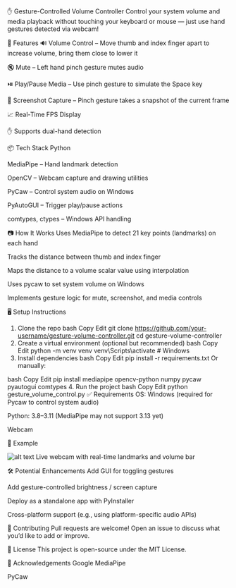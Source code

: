✋ Gesture-Controlled Volume Controller
Control your system volume and media playback without touching your keyboard or mouse — just use hand gestures detected via webcam!

🧠 Features
🔊 Volume Control – Move thumb and index finger apart to increase volume, bring them close to lower it

🔇 Mute – Left hand pinch gesture mutes audio

⏯️ Play/Pause Media – Use pinch gesture to simulate the Space key

📸 Screenshot Capture – Pinch gesture takes a snapshot of the current frame

📈 Real-Time FPS Display

✋ Supports dual-hand detection

📦 Tech Stack
Python

MediaPipe – Hand landmark detection

OpenCV – Webcam capture and drawing utilities

PyCaw – Control system audio on Windows

PyAutoGUI – Trigger play/pause actions

comtypes, ctypes – Windows API handling

📷 How It Works
Uses MediaPipe to detect 21 key points (landmarks) on each hand

Tracks the distance between thumb and index finger

Maps the distance to a volume scalar value using interpolation

Uses pycaw to set system volume on Windows

Implements gesture logic for mute, screenshot, and media controls

🖥️ Setup Instructions
1. Clone the repo
bash
Copy
Edit
git clone https://github.com/your-username/gesture-volume-controller.git
cd gesture-volume-controller
2. Create a virtual environment (optional but recommended)
bash
Copy
Edit
python -m venv venv
venv\Scripts\activate  # Windows
3. Install dependencies
bash
Copy
Edit
pip install -r requirements.txt
Or manually:

bash
Copy
Edit
pip install mediapipe opencv-python numpy pycaw pyautogui comtypes
4. Run the project
bash
Copy
Edit
python gesture_volume_control.py
✅ Requirements
OS: Windows (required for Pycaw to control system audio)

Python: 3.8–3.11 (MediaPipe may not support 3.13 yet)

Webcam

📸 Example

![alt text](../screenshot_1750652646.png)
Live webcam with real-time landmarks and volume bar

🛠️ Potential Enhancements
Add GUI for toggling gestures

Add gesture-controlled brightness / screen capture

Deploy as a standalone app with PyInstaller

Cross-platform support (e.g., using platform-specific audio APIs)

🤝 Contributing
Pull requests are welcome! Open an issue to discuss what you’d like to add or improve.

📄 License
This project is open-source under the MIT License.

🙌 Acknowledgements
Google MediaPipe

PyCaw

